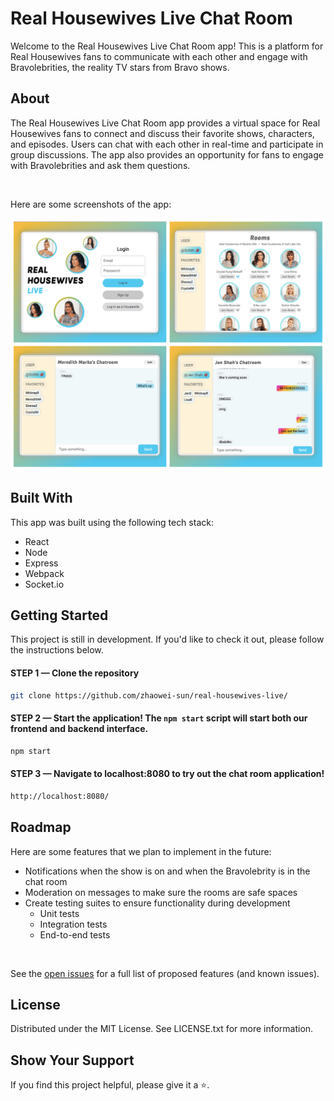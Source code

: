 # Real Housewives Live Chat Room

Welcome to the Real Housewives Live Chat Room app! This is a platform for Real Housewives fans to communicate with each other and engage with Bravolebrities, the reality TV stars from Bravo shows.

## About
The Real Housewives Live Chat Room app provides a virtual space for Real Housewives fans to connect and discuss their favorite shows, characters, and episodes. Users can chat with each other in real-time and participate in group discussions. The app also provides an opportunity for fans to engage with Bravolebrities and ask them questions.

<br />

Here are some screenshots of the app:

![Screenshot](./screenshots.png)

## Built With

This app was built using the following tech stack:

<ul>
<li>React</li>
<li>Node</li>
<li>Express</li>
<li>Webpack</li>
<li>Socket.io</li>

</ul>

## Getting Started

This project is still in development. If you'd like to check it out, please follow the instructions below.

#### STEP 1 — Clone the repository

```sh
git clone https://github.com/zhaowei-sun/real-housewives-live/
```

#### STEP 2 — Start the application! The `npm start` script will start both our frontend and backend interface.

```sh
npm start
```

#### STEP 3 — Navigate to localhost:8080 to try out the chat room application!

```sh
http://localhost:8080/
```

## Roadmap
Here are some features that we plan to implement in the future:

<p></p>

<ul>
<li>Notifications when the show is on and when the Bravolebrity is in the chat room</li>
<li>Moderation on messages to make sure the rooms are safe spaces</li>
<li>Create testing suites to ensure functionality during development
<ul>
<li>Unit tests</li>
<li>Integration tests</li>
<li>End-to-end tests</li>
</ul></li>
</ul>

<br />

See the <a href="https://github.com/zhaowei-sun/real-housewives-live/issues" target="_blank">open issues</a> for a full list of proposed features (and known issues).

## License
Distributed under the MIT License. See LICENSE.txt for more information.

## Show Your Support
If you find this project helpful, please give it a ⭐️.
